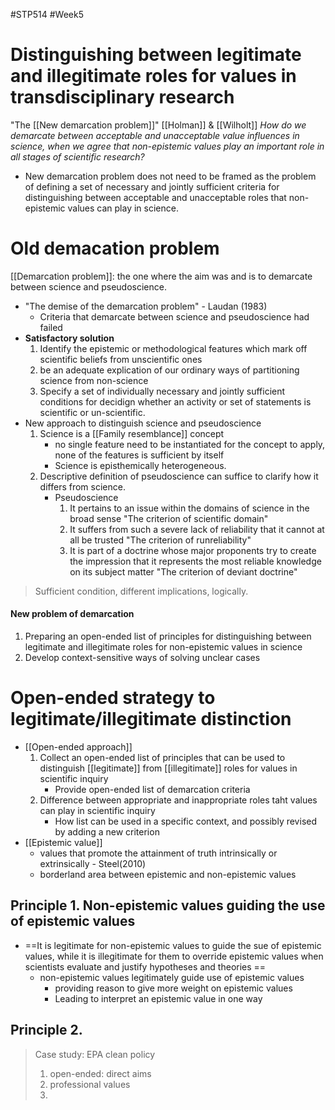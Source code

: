 #STP514 #Week5
# Distinguishing between legitimate and illegitimate roles for values in transdisciplinary research 

"The [[New demarcation problem]]" [[Holman]] & [[Wilholt]]
*How do we demarcate between acceptable and unacceptable value influences in science, when we agree that non-epistemic values play an important role in all stages of scientific research?*

* New demarcation problem does not need to be framed as the problem of defining a set of necessary and jointly sufficient criteria for distinguishing between acceptable and unacceptable roles that non-epistemic values can play in science. 

# Old demacation problem
[[Demarcation problem]]: the one where the aim was and is to demarcate between science and pseudoscience. 
* "The demise of the demarcation problem" - Laudan (1983)
	* Criteria that demarcate between science and pseudoscience had failed
* **Satisfactory solution**
	1. Identify the epistemic or methodological features which mark off scientific beliefs from unscientific ones
	2. be an adequate explication of our ordinary ways of partitioning science from non-science
	3. Specify a set of individually necessary and jointly sufficient conditions for decidign whether an activity or set of statements is scientific or un-scientific. 
* New approach to distinguish science and pseudoscience
	1. Science is a [[Family resemblance]] concept
		* no single feature need to be instantiated for the concept to apply, none of the features is sufficient by itself
		* Science is episthemically heterogeneous. 
	2. Descriptive definition of pseudoscience can suffice to clarify how it differs from science. 
		* Pseudoscience
			1) It pertains to an issue within the domains of science in the broad sense "The criterion of scientific domain"
			2) It suffers from such a severe lack of reliability that it cannot at all be trusted "The criterion of runreliability"
			3) It is part of a doctrine whose major proponents try to create the impression that it represents the most reliable knowledge on its subject matter "The criterion of deviant doctrine"
> Sufficient condition, different implications, logically. 
#### New problem of demarcation 
1. Preparing an open-ended list of principles for distinguishing between legitimate and illegitimate roles for non-epistemic values in science
2. Develop context-sensitive ways of solving unclear cases

# Open-ended strategy to legitimate/illegitimate distinction
* [[Open-ended approach]]
	1. Collect an open-ended list of principles that can be used to distinguish [[legitimate]] from [[illegitimate]] roles for values in scientific inquiry
		* Provide open-ended list of demarcation criteria
	2. Difference between appropriate and inappropriate roles taht values can play in scientific inquiry 
		* How list can be used in a specific context, and possibly revised by adding a new criterion 
* [[Epistemic value]]
	* values that promote the attainment of truth intrinsically or extrinsically - Steel(2010)
	* borderland area between epistemic and non-epistemic values

## Principle 1. Non-epistemic values guiding the use of epistemic values
* ==It is legitimate for non-epistemic values to guide the sue of epistemic values, while it is illegitimate for them to override epistemic values when scientists evaluate and justify hypotheses and theories ==
	* non-epistemic values legitimately guide use of epistemic values 
		* providing reason to give more weight on epistemic values
		* Leading to interpret an epistemic value in one way 

## Principle 2. 


> Case study: EPA clean policy 
> 1) open-ended: direct aims
> 2) professional values 
> 3) 